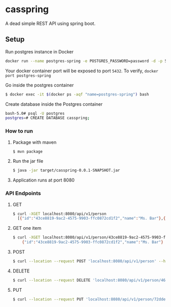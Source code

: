 # casspring
A dead simple REST API using spring boot. 

## Setup
Run postgres instance in Docker
```bash
docker run --name postgres-spring -e POSTGRES_PASSWORD=password -d -p 5432:5432 postgres:alpine
```

Your docker container port will be exposed to port `5432`. To verify, `docker port postgres-spring`

Go inside the postgres container
```bash
$ docker exec -it $(docker ps -aqf "name=postgres-spring") bash
```

Create database inside the Postgres container
```bash
bash-5.0# psql -U postgres
postgres=# CREATE DATABASE casspring; 
```

### How to run
1. Package with maven
   ```bash
   $ mvn package
   ```

1. Run the jar file
    ```bash
    $ java -jar target/casspring-0.0.1-SNAPSHOT.jar
    ```
1. Application runs at port 8080

### API Endpoints

1. GET
    ```bash
    $ curl -XGET localhost:8080/api/v1/person
      [{"id":"43ce8819-9ac2-4575-9903-ffc0872cd1f2","name":"Ms. Bar"},{"id":"72dde85b-ca22-4966-9aa8-9c9fa6e17ca3","name":"James Bond 123"}]
    ```

1. GET one item
    ```bash
    $ curl -XGET localhost:8080/api/v1/person/43ce8819-9ac2-4575-9903-ffc0872cd1f2
        {"id":"43ce8819-9ac2-4575-9903-ffc0872cd1f2","name":"Ms. Bar"}
    ```

1. POST
    ```bash
    $ curl --location --request POST 'localhost:8080/api/v1/person' --header 'Content-Type: application/json' --data-raw '{ "name": "James Bond 007" }'
    ```
   
1. DELETE
    ```bash
    $ curl --location --request DELETE 'localhost:8080/api/v1/person/466767ca-151b-4d9d-a749-659904d02415'
    ```
   
1. PUT
    ```bash
    $ curl --location --request PUT 'localhost:8080/api/v1/person/72dde85b-ca22-4966-9aa8-9c9fa6e17ca3' --header 'Content-Type: application/json' --data-raw '{ "name": "James Bond 456" }'
    ```
